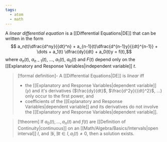 ```yaml
---
tags:
  - atom
  - math
---
```

A *linear differential equation* is a [[Differential Equations|DE]] that can be written in the form
$$ a_n(t)\dfrac{d^ny}{{dt}^n} +  a_{n-1}(t)\dfrac{d^{n-1}y}{{dt}^{n-1}} + \dots + a_1(t) \dfrac{dy}{dt} + a_0(t)y = f(t),$$
where $a_n(t)$, $a_{n-1}(t)$, $\dots$, $a_1(t)$, $a_0(t)$ and $F(t)$ depend only on the [[Explanatory and Response Variables|independent variable]] $t$.

> [!formal definition]-
> A [[Differential Equations|DE]] is *linear* iff 
> - the [[Explanatory and Response Variables|dependent variable]] ($y$) and it's derivatives ($\frac{dy}{dt}$, $\frac{d^2y}{{dt}^2}$, $\dots$) only occur to the first power, and 
> - coefficients of the [[Explanatory and Response Variables|dependent variable]] and its derivatives do not involve the [[Explanatory and Response Variables|dependent variable]].

> [!theorem] If $a_{0}(t),\dots,a_{n}(t)$ and $f(t)$ are [[Definition of Continuity|continuous]] on an [[Math/Algebra/Basics/Intervals|open interval]] $I$, and $\exists i,\exists t \in I, a_{i}(t)\ne 0$, then a solution exists.